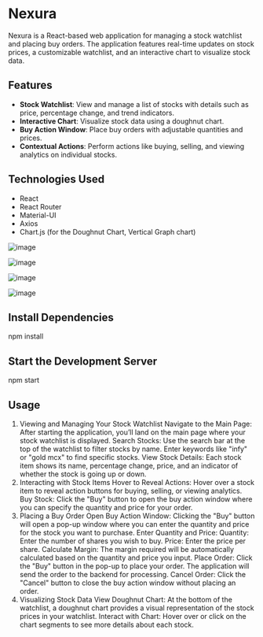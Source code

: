 # Nexura

Nexura is a React-based web application for managing a stock watchlist and placing buy orders. The application features real-time updates on stock prices, a customizable watchlist, and an interactive chart to visualize stock data.

## Features

- **Stock Watchlist**: View and manage a list of stocks with details such as price, percentage change, and trend indicators.
- **Interactive Chart**: Visualize stock data using a doughnut chart.
- **Buy Action Window**: Place buy orders with adjustable quantities and prices.
- **Contextual Actions**: Perform actions like buying, selling, and viewing analytics on individual stocks.

## Technologies Used

- React
- React Router
- Material-UI
- Axios
- Chart.js (for the Doughnut Chart, Vertical Graph chart)

![image](https://github.com/user-attachments/assets/1c1a9224-904e-4f39-a2df-1d76d873b3f1)

![image](https://github.com/user-attachments/assets/578b1431-4cef-4dcd-9a5a-e1b42cd352ae)

![image](https://github.com/user-attachments/assets/cf9a8f48-e2ee-4a14-b211-c5b9653cb416)

![image](https://github.com/user-attachments/assets/b31db4e9-682f-43f6-9123-f60a9b4e225a)

## Install Dependencies

npm install

## Start the Development Server

npm start

## Usage

1. Viewing and Managing Your Stock Watchlist
Navigate to the Main Page: After starting the application, you’ll land on the main page where your stock watchlist is displayed.
Search Stocks: Use the search bar at the top of the watchlist to filter stocks by name. Enter keywords like "infy" or "gold mcx" to find specific stocks.
View Stock Details: Each stock item shows its name, percentage change, price, and an indicator of whether the stock is going up or down.
2. Interacting with Stock Items
Hover to Reveal Actions: Hover over a stock item to reveal action buttons for buying, selling, or viewing analytics.
Buy Stock: Click the "Buy" button to open the buy action window where you can specify the quantity and price for your order.
3. Placing a Buy Order
Open Buy Action Window: Clicking the "Buy" button will open a pop-up window where you can enter the quantity and price for the stock you want to purchase.
Enter Quantity and Price:
Quantity: Enter the number of shares you wish to buy.
Price: Enter the price per share.
Calculate Margin: The margin required will be automatically calculated based on the quantity and price you input.
Place Order: Click the "Buy" button in the pop-up to place your order. The application will send the order to the backend for processing.
Cancel Order: Click the "Cancel" button to close the buy action window without placing an order.
4. Visualizing Stock Data
View Doughnut Chart: At the bottom of the watchlist, a doughnut chart provides a visual representation of the stock prices in your watchlist.
Interact with Chart: Hover over or click on the chart segments to see more details about each stock.
